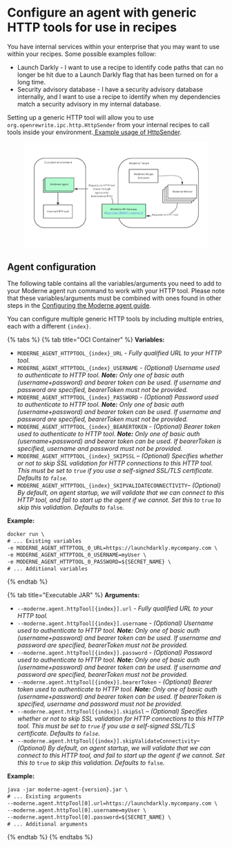 # Configure an agent with generic HTTP tools for use in recipes

You have internal services within your enterprise that you may want to use within your recipes. Some possible examples follow:

* Launch Darkly - I want to use a recipe to identify code paths that can no longer be hit due to a Launch Darkly flag that has been turned on for a long time.
* Security advisory database - I have a security advisory database internally, and I want to use a recipe to identify when my dependencies match a security advisory in my internal database.

Setting up a generic HTTP tool will allow you to use `org.openrewrite.ipc.http.HttpSender` from your internal recipes to call tools inside your environment.[ Example usage of HttpSender](https://github.com/openrewrite/rewrite-generative-ai/blob/357d5f39f22cf47f4d5df417c1ddb6c883dd5c24/src/main/java/org/openrewrite/ai/model/GenerativeCodeEditor.java#L48-L57).

<figure><img src="../../../.gitbook/assets/image (13).png" alt=""><figcaption></figcaption></figure>

## Agent configuration

The following table contains all the variables/arguments you need to add to your Moderne agent run command to work with your HTTP tool. Please note that these variables/arguments must be combined with ones found in other steps in the [Configuring the Moderne agent guide](agent-configuration.md).

You can configure multiple generic HTTP tools by including multiple entries, each with a different `{index}`.

{% tabs %}
{% tab title="OCI Container" %}
**Variables:**

* `MODERNE_AGENT_HTTPTOOL_{index}_URL` - _Fully qualified URL to your HTTP tool._
* `MODERNE_AGENT_HTTPTOOL_{index}_USERNAME` - _(Optional) Username used to authenticate to HTTP tool. **Note:** Only one of basic auth (username+password) and bearer token can be used. If username and password are specified, bearerToken must not be provided._
* `MODERNE_AGENT_HTTPTOOL_{index}_PASSWORD` - _(Optional) Password used to authenticate to HTTP tool. **Note:** Only one of basic auth (username+password) and bearer token can be used. If username and password are specified, bearerToken must not be provided._
* `MODERNE_AGENT_HTTPTOOL_{index}_BEARERTOKEN` - _(Optional) Bearer token used to authenticate to HTTP tool. **Note:** Only one of basic auth (username+password) and bearer token can be used. If bearerToken is specified, username and password must not be provided._
* `MODERNE_AGENT_HTTPTOOL_{index}_SKIPSSL` – _(Optional) Specifies whether or not to skip SSL validation for HTTP connections to this HTTP tool. This must be set to `true` if you use a self-signed SSL/TLS certificate. Defaults to `false`._
* `MODERNE_AGENT_HTTPTOOL_{index}_SKIPVALIDATECONNECTIVITY`– _(Optional) By default, on agent startup, we will validate that we can connect to this HTTP tool, and fail to start up the agent if we cannot. Set this to_ `true` _to skip this validation. Defaults to_ `false`_._

**Example:**

```shell
docker run \
# ... Existing variables
-e MODERNE_AGENT_HTTPTOOL_0_URL=https://launchdarkly.mycompany.com \
-e MODERNE_AGENT_HTTPTOOL_0_USERNAME=myUser \
-e MODERNE_AGENT_HTTPTOOL_0_PASSWORD=${SECRET_NAME} \
# ... Additional variables
```
{% endtab %}

{% tab title="Executable JAR" %}
**Arguments:**

* `--moderne.agent.httpTool[{index}].url` - _Fully qualified URL to your HTTP tool._
* `--moderne.agent.httpTool[{index}].username` - _(Optional) Username used to authenticate to HTTP tool. **Note:** Only one of basic auth (username+password) and bearer token can be used. If username and password are specified, bearerToken must not be provided._
* `--moderne.agent.httpTool[{index}].password` - _(Optional) Password used to authenticate to HTTP tool. **Note:** Only one of basic auth (username+password) and bearer token can be used. If username and password are specified, bearerToken must not be provided._
* `--moderne.agent.httpTool[{index}].bearerToken` - _(Optional) Bearer token used to authenticate to HTTP tool. **Note:** Only one of basic auth (username+password) and bearer token can be used. If bearerToken is specified, username and password must not be provided._
* `--moderne.agent.httpTool[{index}].skipSsl` – _(Optional) Specifies whether or not to skip SSL validation for HTTP connections to this HTTP tool. This must be set to `true` if you use a self-signed SSL/TLS certificate. Defaults to `false`._
* `--moderne.agent.httpTool[{index}].skipValidateConnectivity`– _(Optional) By default, on agent startup, we will validate that we can connect to this HTTP tool, and fail to start up the agent if we cannot. Set this to_ `true` _to skip this validation. Defaults to_ `false`_._

**Example:**

```shell
java -jar moderne-agent-{version}.jar \
# ... Existing arguments
--moderne.agent.httpTool[0].url=https://launchdarkly.mycompany.com \
--moderne.agent.httpTool[0].username=myUser \
--moderne.agent.httpTool[0].password=${SECRET_NAME} \
# ... Additional arguments
```
{% endtab %}
{% endtabs %}
